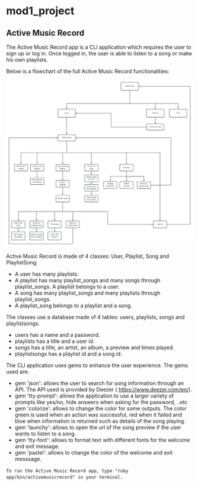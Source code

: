# mod1_project
## Active Music Record

The Active Music Record app is a CLI application which requires the user to sign up or log in. Once logged in, the user is able to listen to a song or make his own playlists.

Below is a flowchart of the full Active Music Record functionalities: 

![Alt text](https://github.com/JoaquinGomezCabido/mod1_project/blob/master/Mod1%20project%20-%20Active%20Music%20Record%20-%20Flatiron.jpeg)

Active Music Record is made of 4 classes: User, Playlist, Song and PlaylistSong.

- A user has many playlists.
- A playlist has many playlist_songs and many songs through playlist_songs. A playlist belongs to a user.
- A song has many playlist_songs and many playlists through playlist_songs.
- A playlist_song belongs to a playlist and a song.

The classes use a database made of 4 tables: users, playlists, songs and playlistsongs.

- users has a name and a password.
- playlists has a title and a user id.
- songs has a title, an artist, an album, a preview and times played.
- playlistsongs has a playlist id and a song id.

The CLI application uses gems to enhance the user experience. The gems used are:

- gem 'json': allows the user to search for song information through an API. The API used is provided by Deezer ( https://www.deezer.com/en/).
- gem 'tty-prompt': allows the application to use a larger variety of prompts like yes/no, hide answers when asking for the password, ..etc
- gem 'colorize': allows to change the color for some outputs. The color green is used when an action was successful, red    when it failed and blue when information is returned such as details of the song playing.
- gem 'launchy': allows to open the url of the song preview if the user wants to listen to a song.
- gem 'tty-font': allows to format text with different fonts for the welcome and exit message.
- gem 'pastel': allows to change the color of the welcome and exit messsage.

`To run the Active Music Record app, type "ruby app/bin/activemusicrecord" in your terminal.`
